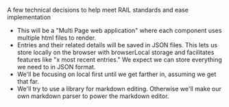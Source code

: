 A few technical decisions to help meet RAIL standards and ease implementation
- This will be a "Multi Page web application" where each component uses multiple html files to render.
- Entries and their related details will be saved in JSON files. This lets us store locally on the browser with browserLocal storage and facilitates features like "x most recent entries."
We expect we can store everything we need to in JSON format.
- We'll be focusing on local first until we get farther in, assuming we get that far.
- We'll try to use a library for markdown editing. Otherwise we'll make our own markdown parser to power the markdown editor.
